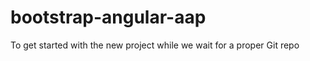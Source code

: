 bootstrap-angular-aap
=====================

To get started with the new project while we wait for a proper Git repo

